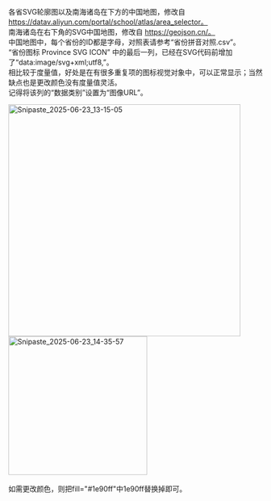 各省SVG轮廓图以及南海诸岛在下方的中国地图，修改自 https://datav.aliyun.com/portal/school/atlas/area_selector。<br>
南海诸岛在右下角的SVG中国地图，修改自 https://geojson.cn/。<br>
中国地图中，每个省份的ID都是字母，对照表请参考“省份拼音对照.csv”。<br>
“省份图标 Province SVG ICON” 中的最后一列，已经在SVG代码前增加了“data:image/svg+xml;utf8,”。<br>
相比较于度量值，好处是在有很多重复项的图标视觉对象中，可以正常显示；当然缺点也是更改颜色没有度量值灵活。<br>
记得将该列的“数据类别”设置为“图像URL”。<br>

<img width="460" alt="Snipaste_2025-06-23_13-15-05" src="https://github.com/user-attachments/assets/3f11abc2-e619-475c-8a34-c365cde8a234" /><br>
<img width="275" alt="Snipaste_2025-06-23_14-35-57" src="https://github.com/user-attachments/assets/7b0406e9-e18b-4666-9979-2164d548695b" /><br>
<br>
如需更改颜色，则把fill="#1e90ff"中1e90ff替换掉即可。
